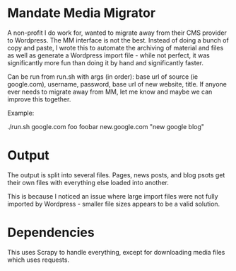# Mandate Media Migrator

A non-profit I do work for, wanted to migrate away from their CMS provider to Wordpress. The MM interface is not the best. Instead of doing a bunch of copy and paste, I wrote this to automate the archiving of material and files as well as generate a Wordpress import file - while not perfect, it was significantly more fun than doing it by hand and significantly faster. 

Can be run from run.sh with args (in order): base url of source (ie google.com), username, password, base url of new website, title. If anyone ever needs to migrate away from MM, let me know and maybe we can improve this together. 

Example:

./run.sh google.com foo foobar new.google.com "new google blog"

# Output

The output is split into several files. Pages, news posts, and blog psots get their own files with everything else loaded into another.

This is because I noticed an issue where large import files were not fully imported by Wordpress - smaller file sizes appears to be a valid solution.

# Dependencies

This uses Scrapy to handle everything, except for downloading media files which uses requests. 
